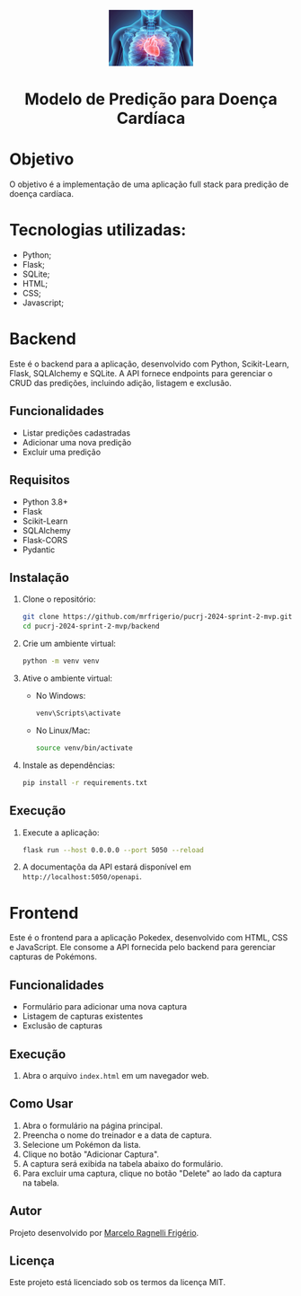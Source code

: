 <p align="center">
  <img src="frontend/assets/heart.png" alt="Pokemon Logo" width="150">
</p>

<h1 align="center">
 Modelo de Predição para Doença Cardíaca
</h1>

# Objetivo

O objetivo é a implementação de uma aplicação full stack para predição de doença cardíaca.

# Tecnologias utilizadas:

- Python;
- Flask;
- SQLite;
- HTML;
- CSS;
- Javascript;

# Backend

Este é o backend para a aplicação, desenvolvido com Python, Scikit-Learn, Flask, SQLAlchemy e SQLite. A API fornece endpoints para gerenciar o CRUD das predições, incluindo adição, listagem e exclusão.

## Funcionalidades

- Listar predições cadastradas
- Adicionar uma nova predição
- Excluir uma predição

## Requisitos

- Python 3.8+
- Flask
- Scikit-Learn
- SQLAlchemy
- Flask-CORS
- Pydantic

## Instalação

1. Clone o repositório:

   ```bash
   git clone https://github.com/mrfrigerio/pucrj-2024-sprint-2-mvp.git
   cd pucrj-2024-sprint-2-mvp/backend
   ```

2. Crie um ambiente virtual:

   ```bash
   python -m venv venv
   ```

3. Ative o ambiente virtual:

   - No Windows:
     ```bash
     venv\Scripts\activate
     ```
   - No Linux/Mac:
     ```bash
     source venv/bin/activate
     ```

4. Instale as dependências:
   ```bash
   pip install -r requirements.txt
   ```

## Execução

1. Execute a aplicação:

   ```bash
   flask run --host 0.0.0.0 --port 5050 --reload
   ```

2. A documentaçõa da API estará disponível em `http://localhost:5050/openapi`.

# Frontend

Este é o frontend para a aplicação Pokedex, desenvolvido com HTML, CSS e JavaScript. Ele consome a API fornecida pelo backend para gerenciar capturas de Pokémons.

## Funcionalidades

- Formulário para adicionar uma nova captura
- Listagem de capturas existentes
- Exclusão de capturas

## Execução

1. Abra o arquivo `index.html` em um navegador web.

## Como Usar

1. Abra o formulário na página principal.
2. Preencha o nome do treinador e a data de captura.
3. Selecione um Pokémon da lista.
4. Clique no botão "Adicionar Captura".
5. A captura será exibida na tabela abaixo do formulário.
6. Para excluir uma captura, clique no botão "Delete" ao lado da captura na tabela.

## Autor

Projeto desenvolvido por [Marcelo Ragnelli Frigério](https://www.linkedin.com/in/marceloragnelli/).

## Licença

Este projeto está licenciado sob os termos da licença MIT.
